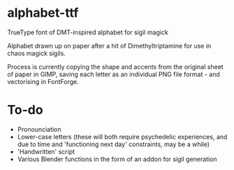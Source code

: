 # alphabet-ttf
TrueType font of DMT-inspired alphabet for sigil magick

Alphabet drawn up on paper after a hit of Dimethyltriptamine 
for use in chaos magick sigils.

Process is currently copying the shape and accents from the
original sheet of paper in GIMP, saving each letter
 as an individual PNG file format - and vectorising in FontForge.

# To-do
- Pronounciation
- Lower-case letters
(these will both require psychedelic experiences, and due to time
and 'functioning next day' constraints, may be a while)
- 'Handwritten' script
- Various Blender functions in the form of an addon for sigil generation





